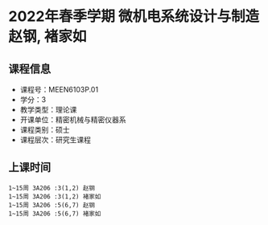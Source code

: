 # 2022年春季学期 微机电系统设计与制造 赵钢, 褚家如






## 课程信息

- 课程号：MEEN6103P.01
- 学分：3
- 教学类型：理论课
- 开课单位：精密机械与精密仪器系
- 课程类别：硕士
- 课程层次：研究生课程

## 上课时间

```
1~15周 3A206 :3(1,2) 赵钢
1~15周 3A206 :3(1,2) 褚家如
1~15周 3A206 :5(6,7) 赵钢
1~15周 3A206 :5(6,7) 褚家如
```

